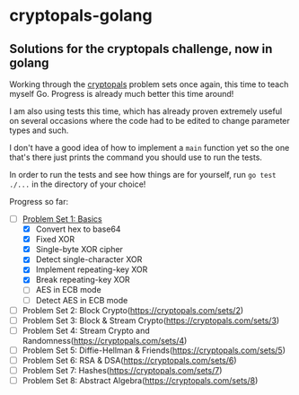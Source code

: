 # cryptopals-golang
## Solutions for the cryptopals challenge, now in golang

Working through the [cryptopals](https://cryptopals.com/) problem sets once again, this time to teach myself Go. Progress is already much better this time around!

I am also using tests this time, which has already proven extremely useful on several occasions where the code had to be edited to change parameter types and such.

I don't have a good idea of how to implement a `main` function yet so the one that's there just prints the command you should use to run the tests.

In order to run the tests and see how things are for yourself, run `go test ./...` in the directory of your choice! 

Progress so far: 

- [ ] [Problem Set 1: Basics](https://cryptopals.com/sets/1)
  - [x] Convert hex to base64
  - [x] Fixed XOR
  - [x] Single-byte XOR cipher
  - [x] Detect single-character XOR
  - [x] Implement repeating-key XOR
  - [x] Break repeating-key XOR
  - [ ] AES in ECB mode
  - [ ] Detect AES in ECB mode
- [ ] Problem Set 2: Block Crypto(https://cryptopals.com/sets/2)
- [ ] Problem Set 3: Block & Stream Crypto(https://cryptopals.com/sets/3)
- [ ] Problem Set 4: Stream Crypto and Randomness(https://cryptopals.com/sets/4)
- [ ] Problem Set 5: Diffie-Hellman & Friends(https://cryptopals.com/sets/5)
- [ ] Problem Set 6: RSA & DSA(https://cryptopals.com/sets/6)
- [ ] Problem Set 7: Hashes(https://cryptopals.com/sets/7)
- [ ] Problem Set 8: Abstract Algebra(https://cryptopals.com/sets/8)
